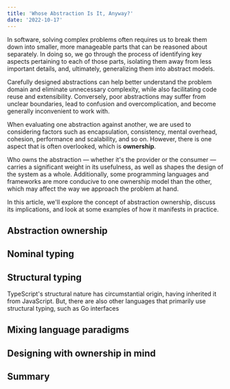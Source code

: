 ```yaml
---
title: 'Whose Abstraction Is It, Anyway?'
date: '2022-10-17'
---
```


In software, solving complex problems often requires us to break them down into smaller, more manageable parts that can be reasoned about separately. In doing so, we go through the process of identifying key aspects pertaining to each of those parts, isolating them away from less important details, and, ultimately, generalizing them into abstract models.

Carefully designed abstractions can help better understand the problem domain and eliminate unnecessary complexity, while also facilitating code reuse and extensibility. Conversely, poor abstractions may suffer from unclear boundaries, lead to confusion and overcomplication, and become generally inconvenient to work with.

When evaluating one abstraction against another, we are used to considering factors such as encapsulation, consistency, mental overhead, cohesion, performance and scalability, and so on. However, there is one aspect that is often overlooked, which is **ownership**.

Who owns the abstraction — whether it's the provider or the consumer — carries a significant weight in its usefulness, as well as shapes the design of the system as a whole. Additionally, some programming languages and frameworks are more conducive to one ownership model than the other, which may affect the way we approach the problem at hand.

In this article, we'll explore the concept of abstraction ownership, discuss its implications, and look at some examples of how it manifests in practice.

## Abstraction ownership

## Nominal typing

## Structural typing

TypeScript's structural nature has circumstantial origin, having inherited it from JavaScript. But, there are also other languages that primarily use structural typing, such as Go interfaces

## Mixing language paradigms

## Designing with ownership in mind

## Summary

